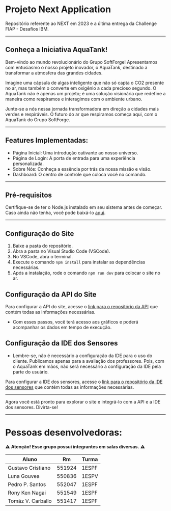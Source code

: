 # Projeto Next Application

Repositório referente ao NEXT em 2023 e a última entrega da Challenge FIAP - Desafios IBM.

---

## Conheça a Iniciativa AquaTank!

Bem-vindo ao mundo revolucionário do Grupo SoftForge! Apresentamos com entusiasmo o nosso projeto inovador, o AquaTank, destinado a transformar a atmosfera das grandes cidades.

Imagine uma cápsula de algas inteligente que não só capta o CO2 presente no ar, mas também o converte em oxigênio a cada precioso segundo. O AquaTank não é apenas um projeto; é uma solução visionária que redefine a maneira como respiramos e interagimos com o ambiente urbano.

Junte-se a nós nessa jornada transformadora em direção a cidades mais verdes e respiráveis. O futuro do ar que respiramos começa aqui, com o AquaTank do Grupo SoftForge.

---

## Features Implementadas:

* Página Inicial: Uma introdução cativante ao nosso universo.
* Página de Login: A porta de entrada para uma experiência personalizada.
* Sobre Nós: Conheça a essência por trás da nossa missão e visão.
* Dashboard: O centro de controle que coloca você no comando.

--- 

## Pré-requisitos

Certifique-se de ter o Node.js instalado em seu sistema antes de começar. Caso ainda não tenha, você pode baixá-lo [aqui](https://nodejs.org/en).

---

## Configuração do Site

1. Baixe a pasta do repositório.
2. Abra a pasta no Visual Studio Code (VSCode).
3. No VSCode, abra o terminal.
4. Execute o comando `npm install` para instalar as dependências necessárias.
5. Após a instalação, rode o comando `npm run dev` para colocar o site no ar.

## Configuração da API do Site

Para configurar a API do site, acesse o [link para o repositório da API](https://github.com/TomazVC/api-file-AquaTank.git) que contém todas as informações necessárias.

* Com esses passos, você terá acesso aos gráficos e poderá acompanhar os dados em tempo de execução.

## Configuração da IDE dos Sensores

* Lembre-se, não é necessário a configuração da IDE para o uso do cliente. Publicamos apenas para a avaliação dos professores. Pois, com o AquaTank em mãos, não será necessário a configuração da IDE pela parte do usuário.

Para configurar a IDE dos sensores, acesse o [link para o repositório da IDE dos sensores](https://github.com/TomazVC/ide-fiware-file-AquaTank.git) que contém todas as informações necessárias.

---

Agora você está pronto para explorar o site e integrá-lo com a API e a IDE dos sensores. Divirta-se!

---

# Pessoas desenvolvedoras:

⚠ **Atenção! Esse grupo possui integrantes em salas diversas.** ⚠

|       Aluno       |     Rm     |   Turma   |
| ----------------- | ---------- | --------- |
| Gustavo Cristiano |   551924   |   1ESPF   |
| Luna Gouvea       |   550836   |   1ESPV   |
| Pedro P. Santos   |   552047   |   1ESPF   |
| Rony Ken Nagai    |   551549   |   1ESPF   |
| Tomáz V. Carballo |   551417   |   1ESPF   |
